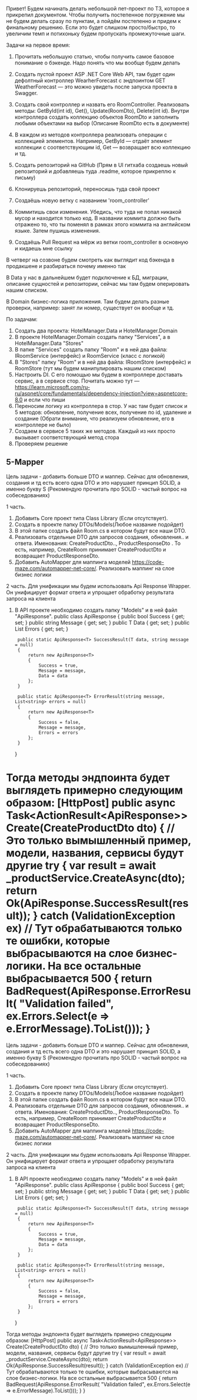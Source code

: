 Привет! Будем начинать делать небольшой пет-проект по ТЗ, которое я прикрепил документом. Чтобы получить постепенное погружение мы не будем делать сразу по пунктам, а пойдём постепенно и придем к финальному решению. Если это будет слишком просто/быстро, то увеличим темп и потихоньку будем пропускать промежуточные шаги.

Задачи на первое время:
1. Прочитать небольшую статью, чтобы получить самое базовое понимание о бэкенде. Надо понять что мы вообще будем делать
2. Создать пустой проект ASP .NET Core Web API, там будет один дефолтный контроллер WearherForecast с эндпоинтом GET WeatherForecast 
— это можно увидеть после запуска проекта в Swagger. 

3. Создать свой контроллер и назвать его RoomController. Реализовать методы: GetById(int id), Get(), Update(RoomDto), Delete(int id). 
Внутри контроллера создать коллекцию объектов RoomDto и заполнить любыми объектами на выбор (Описание RoomDto есть в документе)


4. В каждом из методов контроллера реализовать операции с коллекцией элементов. Например, GetById — отдаёт элемент коллекции с соответствующим id, 
Get — возвращает всю коллекцию и тд.

5. Создать репозиторий на GitHub (Прям в UI гитхаба создаешь новый репозиторий и добавляешь туда .readme, которое прикреплю к письму)
6. Клонируешь репозиторий, переносишь туда свой проект
7. Создаёшь новую ветку с названием 'room_controller'
8. Коммитишь свои изменения. Убедись, что туда не попал никакой мусор и находится только код. 
В названии коммита должно быть отражено то, что ты поменял в рамках этого коммита на английском языке. Затем пушишь изменения.

9. Создаёшь Pull Request на мёрж из ветки room_controller в основную и кидаешь мне ссылку

В четверг на созвоне будем смотреть как выглядит код бэкенда в продакшене и разбираться почему именно так


В Data у нас в дальнейшем будет подключение к БД, миграции, описание сущностей и репозитории, сейчас мы там будем оперировать нашим списком.

В Domain бизнес-логика приложения. Там будем делать разные проверки, например: занят ли номер, существует он вообще и тд.

По задачам:
1. Создать два проекта: HotelManager.Data и HotelManager.Domain
2. В проекте HotelManager.Domain создать папку "Services", а в HotelManager.Data "Stores"
3. В папке "Services" создать папку "Room" и в ней два файла: IRoomService (интерфейс) и RoomService (класс с логикой)
4. В "Stores" папку "Room" и в ней два файла: IRoomStore (интерфейс) и RoomStore (тут мы будем манипулировать нашим списком)
5. Настроить DI. С его помощью мы будем в контроллере доставать сервис, а в сервисе стор. Почитать можно тут — https://learn.microsoft.com/ru-ru/aspnet/core/fundamentals/dependency-injection?view=aspnetcore-8.0 и если что пиши
6. Переносим логику из контроллера в стор. У нас там будет список и 5 методов: обновление, получение всех, получение по id, удаление и создание (Обрати внимание, что реализуем обновление, его в контроллере не было)
7. Создаем в сервисе 5 таких же методов. Каждый из них просто вызывает соответствующий метод стора
8. Проверяем решение



## 5-Mapper

Цель задачи - добавить больше DTO и маппер. 
Сейчас для обновления, создания и тд есть всего одна DTO и это нарушает принцип SOLID, а именно букву S 
(Рекомендую прочитать про SOLID - частый вопрос на собеседованиях)

1 часть.
1. Добавить Core проект типа Class Library (Если отсутствует). 
2. Создать в проекте папку DTOs/Models(Любое название подойдет)
3. В этой папке создать файл Room.cs в котором будут все наши DTO.
4. Реализовать отдельные DTO для запросов создания, обновления.. и ответа. Именования: CreateProductDto.., ProductResponseDto    . 
   То есть, например, CreateRoom принимает CreateProductDto и возвращает ProductResponseDto.
5. Добавить AutoMapper для маппинга моделей https://code-maze.com/automapper-net-core/. Реализовать маппинг на слое бизнес логики

2 часть. 
Для унификации мы будем использовать Api Response Wrapper. Он унифицирует формат ответа и упрощает обработку результата запроса на клиента

1. В API проекте необходимо создать папку "Models" и в ней файл "ApiResponse".
    public class ApiResponse<T>
    {
        public bool Success { get; set; }
        public string Message { get; set; }
        public T Data { get; set; }
        public List<string> Errors { get; set; }

        public static ApiResponse<T> SuccessResult(T data, string message = null)
        {
            return new ApiResponse<T>
            {
                Success = true,
                Message = message,
                Data = data
            };
        }

        public static ApiResponse<T> ErrorResult(string message, List<string> errors = null)
        {
            return new ApiResponse<T>
            {
                Success = false,
                Message = message,
                Errors = errors
            };
        }
    }

Тогда методы эндпоинта будет выглядеть примерно следующим образом:
[HttpPost]
public async Task<ActionResult<ApiResponse<ProductResponseDto>>> Create(CreateProductDto dto)
{
	// Это только вымышленный пример, модели, названия, сервисы будут другие
    try
    {
        var result = await _productService.CreateAsync(dto);
        return Ok(ApiResponse<ProductResponseDto>.SuccessResult(result));
    }
    catch (ValidationException ex) // Тут обрабатываются только те ошибки, которые выбрасываются на слое бизнес-логики. На все остальные выбрасывается 500
    {
        return BadRequest(ApiResponse<ProductResponseDto>.ErrorResult(
            "Validation failed", 
            ex.Errors.Select(e => e.ErrorMessage).ToList()));
    }
=======


Цель задачи - добавить больше DTO и маппер. Сейчас для обновления, создания и тд есть всего одна DTO и это нарушает принцип SOLID, а именно букву S (Рекомендую прочитать про SOLID - частый вопрос на собеседованиях)

1 часть.
1. Добавить Core проект типа Class Library (Если отсутствует). 
2. Создать в проекте папку DTOs/Models(Любое название подойдет)
3. В этой папке создать файл Room.cs в котором будут все наши DTO.
4. Реализовать отдельные DTO для запросов создания, обновления.. и ответа. Именования: CreateProductDto.., ProductResponseDto. То есть, например, CreateRoom принимает CreateProductDto и возвращает ProductResponseDto.
5. Добавить AutoMapper для маппинга моделей https://code-maze.com/automapper-net-core/. Реализовать маппинг на слое бизнес логики

2 часть. 
Для унификации мы будем использовать Api Response Wrapper. Он унифицирует формат ответа и упрощает обработку результата запроса на клиента

1. В API проекте необходимо создать папку "Models" и в ней файл "ApiResponse".
    public class ApiResponse<T>
    {
        public bool Success { get; set; }
        public string Message { get; set; }
        public T Data { get; set; }
        public List<string> Errors { get; set; }

        public static ApiResponse<T> SuccessResult(T data, string message = null)
        {
            return new ApiResponse<T>
            {
                Success = true,
                Message = message,
                Data = data
            };
        }

        public static ApiResponse<T> ErrorResult(string message, List<string> errors = null)
        {
            return new ApiResponse<T>
            {
                Success = false,
                Message = message,
                Errors = errors
            };
        }
    }

Тогда методы эндпоинта будет выглядеть примерно следующим образом:
[HttpPost]
public async Task<ActionResult<ApiResponse<ProductResponseDto>>> Create(CreateProductDto dto)
{
	// Это только вымышленный пример, модели, названия, сервисы будут другие
    try
    {
        var result = await _productService.CreateAsync(dto);
        return Ok(ApiResponse<ProductResponseDto>.SuccessResult(result));
    }
    catch (ValidationException ex) // Тут обрабатываются только те ошибки, которые выбрасываются на слое бизнес-логики. На все остальные выбрасывается 500
    {
        return BadRequest(ApiResponse<ProductResponseDto>.ErrorResult(
            "Validation failed", 
            ex.Errors.Select(e => e.ErrorMessage).ToList()));
    }
}
